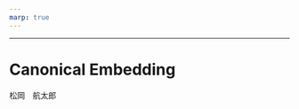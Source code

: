 ```yaml
---
marp: true
---
```

<!-- 
theme: default
size: 16:9
paginate: true
footer : ![](../image/ccbysa.png) [licence](https://creativecommons.org/licenses/by-sa/4.0/)
style: |
  h1, h2, h3, h4, h5, header, footer {
        color: white;
    }
  section {
    background-color: #505050;
    color:white
  }
  table{
      color:black
  }
  code{
    color:black
  }
-->

<!-- page_number: true -->

---

# Canonical Embedding

松岡　航太郎